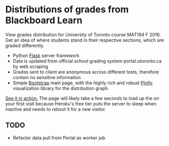 # Distributions of grades from Blackboard Learn
View grades distribution for University of Toronto course MAT194 F 2016. Get an idea of where students stand in their respective sections, which are graded differently.
- Python [Flask](http://flask.pocoo.org/) server framework
- Data is updated from official school grading system portal.utoronto.ca by web scraping
- Grades sent to client are anonymous across different tests, therefore contain no sensitive information
- Simple [Bootstrap](http://getbootstrap.com/) main page, with the highly rich and robust [Plotly](https://plot.ly/) visualization library for the distribution graph

[See it in action.](https://mat194.herokuapp.com) The page will likely take a few seconds to load up the on your first visit because Heroku's free tier puts the server to sleep when inactive and needs to reboot it for a new visitor.

## TODO
- Refactor data pull from Portal as worker job
